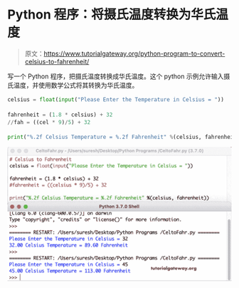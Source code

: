 # Python 程序：将摄氏温度转换为华氏温度

> 原文：<https://www.tutorialgateway.org/python-program-to-convert-celsius-to-fahrenheit/>

写一个 Python 程序，把摄氏温度转换成华氏温度。这个 python 示例允许输入摄氏温度，并使用数学公式将其转换为华氏温度。

```py
celsius = float(input("Please Enter the Temperature in Celsius = "))

fahrenheit = (1.8 * celsius) + 32
//fah = ((cel * 9)/5) + 32

print("%.2f Celsius Temperature = %.2f Fahrenheit" %(celsius, fahrenheit))
```

![Python Program to Convert Celsius to Fahrenheit 1](img/ac91af2a23a6e19f9845dcc8bd2c27ff.png)